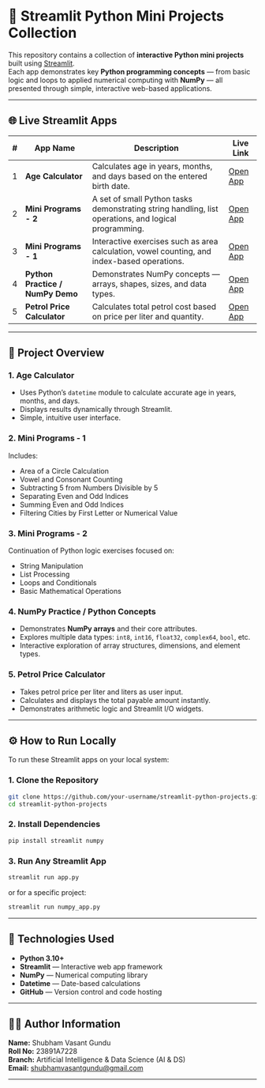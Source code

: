 # 🧠 Streamlit Python Mini Projects Collection

This repository contains a collection of **interactive Python mini projects** built using [Streamlit](https://streamlit.io/).  
Each app demonstrates key **Python programming concepts** — from basic logic and loops to applied numerical computing with **NumPy** — all presented through simple, interactive web-based applications.

---

## 🌐 Live Streamlit Apps

| # | App Name | Description | Live Link |
|---|-----------|--------------|------------|
| 1 | **Age Calculator** | Calculates age in years, months, and days based on the entered birth date. | [Open App](https://age-calculator1.streamlit.app/) |
| 2 | **Mini Programs - 2** | A set of small Python tasks demonstrating string handling, list operations, and logical programming. | [Open App](https://mini-programs-2.streamlit.app/) |
| 3 | **Mini Programs - 1** | Interactive exercises such as area calculation, vowel counting, and index-based operations. | [Open App](https://mini-programs-1.streamlit.app/) |
| 4 | **Python Practice / NumPy Demo** | Demonstrates NumPy concepts — arrays, shapes, sizes, and data types. | [Open App](https://pythonpractice-uok3upckhorycngorq4xqe.streamlit.app/) |
| 5 | **Petrol Price Calculator** | Calculates total petrol cost based on price per liter and quantity. | [Open App](https://petrol-p.streamlit.app/) |

---

## 🧩 Project Overview

### 1. Age Calculator
- Uses Python’s `datetime` module to calculate accurate age in years, months, and days.
- Displays results dynamically through Streamlit.
- Simple, intuitive user interface.

### 2. Mini Programs - 1
Includes:
- Area of a Circle Calculation  
- Vowel and Consonant Counting  
- Subtracting 5 from Numbers Divisible by 5  
- Separating Even and Odd Indices  
- Summing Even and Odd Indices  
- Filtering Cities by First Letter or Numerical Value  

### 3. Mini Programs - 2
Continuation of Python logic exercises focused on:
- String Manipulation  
- List Processing  
- Loops and Conditionals  
- Basic Mathematical Operations  

### 4. NumPy Practice / Python Concepts
- Demonstrates **NumPy arrays** and their core attributes.  
- Explores multiple data types: `int8`, `int16`, `float32`, `complex64`, `bool`, etc.  
- Interactive exploration of array structures, dimensions, and element types.  

### 5. Petrol Price Calculator
- Takes petrol price per liter and liters as user input.  
- Calculates and displays the total payable amount instantly.  
- Demonstrates arithmetic logic and Streamlit I/O widgets.  

---

## ⚙️ How to Run Locally

To run these Streamlit apps on your local system:

### 1. Clone the Repository
```bash
git clone https://github.com/your-username/streamlit-python-projects.git
cd streamlit-python-projects
```

### 2. Install Dependencies
```bash
pip install streamlit numpy
```

### 3. Run Any Streamlit App
```bash
streamlit run app.py
```
or for a specific project:
```bash
streamlit run numpy_app.py
```

---

## 🧰 Technologies Used

- **Python 3.10+**
- **Streamlit** — Interactive web app framework  
- **NumPy** — Numerical computing library  
- **Datetime** — Date-based calculations  
- **GitHub** — Version control and code hosting  

---

## 👨‍💻 Author Information

**Name:** Shubham Vasant Gundu  
**Roll No:** 23891A7228  
**Branch:** Artificial Intelligence & Data Science (AI & DS)  
**Email:** [shubhamvasantgundu@gmail.com](mailto:shubhamvasantgundu@gmail.com)


---
